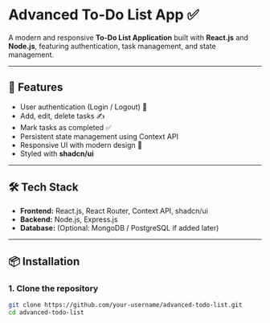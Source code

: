 # Advanced To-Do List App ✅

A modern and responsive **To-Do List Application** built with **React.js** and **Node.js**, featuring authentication, task management, and state management.

---

## 🚀 Features
- User authentication (Login / Logout) 🔑
- Add, edit, delete tasks ✍️
- Mark tasks as completed ✅
- Persistent state management using Context API
- Responsive UI with modern design 🎨
- Styled with **shadcn/ui**

---

## 🛠️ Tech Stack
- **Frontend:** React.js, React Router, Context API, shadcn/ui  
- **Backend:** Node.js, Express.js  
- **Database:** (Optional: MongoDB / PostgreSQL if added later)  

---

## 📦 Installation

### 1. Clone the repository
```bash
git clone https://github.com/your-username/advanced-todo-list.git
cd advanced-todo-list

